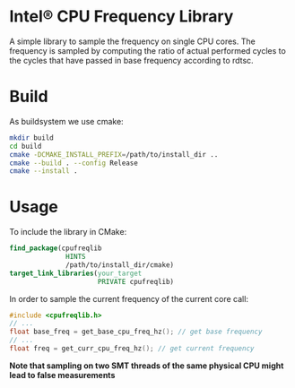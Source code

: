 # Intel® CPU Frequency Library
A simple library to sample the frequency on single CPU cores.
The frequency is sampled by computing the ratio of actual performed cycles to the cycles that have passed in base frequency according to rdtsc.


# Build
As buildsystem we use cmake: 
```bash
mkdir build
cd build
cmake -DCMAKE_INSTALL_PREFIX=/path/to/install_dir ..
cmake --build . --config Release
cmake --install .
```


# Usage

To include the library in CMake:
```cmake
find_package(cpufreqlib   
              HINTS 
              /path/to/install_dir/cmake)
target_link_libraries(your_target
                      PRIVATE cpufreqlib)             
```
In order to sample the current frequency of the current core call:
```cpp
#include <cpufreqlib.h>
// ...
float base_freq = get_base_cpu_freq_hz(); // get base frequency
// ...
float freq = get_curr_cpu_freq_hz(); // get current frequency
```
**Note that sampling on two SMT threads of the same physical CPU might lead to false measurements**
